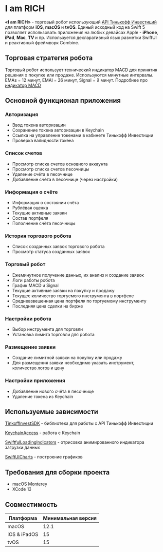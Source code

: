 # I am RICH

**«I am RICH»** - торговый робот использующий [API Тинькофф Инвестиций](https://github.com/Tinkoff/investAPI) для платформ **iOS**, **macOS** и **tvOS**. Единый исходный код на Swift 5 позволяет использовать приложения на любых девайсах Apple - **iPhone**, **iPad**, **Mac**, **TV** и пр. Используется декларативный язык разметки SwiftUI и реактивный фреймворк Combine.

## Торговая стратегия робота
Торговый робот использует технический индикатор MACD для принятия решения о покупке или продаже. Используются минутные интервалы. ЕМАs = 12 минут, ЕМАl = 26 минут, Signal = 9 минут. Подробнее про [индикатор MACD](https://ru.wikipedia.org/wiki/Индикатор_MACD)

## Основной функционал приложения
### Авторизация
- Ввод токена авторизации
- Сохранение токена авторизации в Keychain
- Ссылка на управление токенами в кабинете Тинькофф Инвестиции
- Проверка валидности токена

### Список счетов
- Просмотр списка счетов основного аккаунта
- Просмотр списка счетов песочницы
- Удаление счёта в песочнице 
- Добавление счёта в песочнице (через настройки)

### Информация о счёте
- Информация о состоянии счёта
- Рублёвая оценка
- Текущие активные заявки
- Состав портфеля
- Пополнение счёта песочницы

### История торгового робота
- Список созданных заявок торгового робота
- Просмотр статуса созданных заявок 

### Торговый робот
- Ежеминутное получение данных, их анализ и создание заявок
- Логи работы робота
- График MACD и Signal
- Текущие активные заявки на покупку и продажу
- Текущее количество торгуемого инструмента в портфеле 
- Средневзвешенная цена портфеля по торгуемому инструменту
- Последняя цена сделки на бирже

### Настройки робота
- Выбор инструмента для торговли
- Установка лимита торговли для робота

### Размещение заявки
- Создание лимитной заявки на покупку или продажу
- Для размещения заявки необходимо указать инструмент, количество лотов и цену

### Настройки приложения
- Добавление нового счёта в песочнице
- Удаление токена из Keychain

## Используемые зависимости

[TinkoffInvestSDK](https://github.com/s41ty/TinkoffInvestSDK.git) - библиотека для работы с API Тинькофф Инвестиции

[KeychainAccess](https://github.com/kishikawakatsumi/KeychainAccess) - работа с Keychain

[SwiftfulLoadingIndicators](https://github.com/SwiftfulThinking/SwiftfulLoadingIndicators.git) - отрисовка анимированного индикатора загрузки данных

[SwiftUICharts](https://github.com/willdale/SwiftUICharts.git) - построение графиков

## Требования для сборки проекта 
- macOS Monterey
- XCode 13

## Совместимость
Платформа | Минимальная версия
--- | ---
macOS | 12.1
iOS & iPadOS | 15
tvOS | 15
